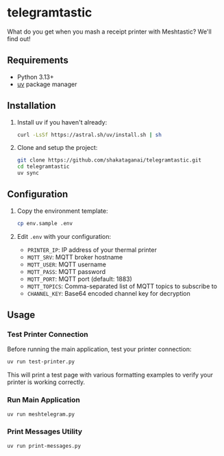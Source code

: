 # telegramtastic
What do you get when you mash a receipt printer with Meshtastic? We'll find out!

## Requirements
- Python 3.13+
- [uv](https://github.com/astral-sh/uv) package manager

## Installation
1. Install uv if you haven't already:
   ```bash
   curl -LsSf https://astral.sh/uv/install.sh | sh
   ```

2. Clone and setup the project:
   ```bash
   git clone https://github.com/shakataganai/telegramtastic.git
   cd telegramtastic
   uv sync
   ```

## Configuration
1. Copy the environment template:
   ```bash
   cp env.sample .env
   ```

2. Edit `.env` with your configuration:
   - `PRINTER_IP`: IP address of your thermal printer
   - `MQTT_SRV`: MQTT broker hostname
   - `MQTT_USER`: MQTT username
   - `MQTT_PASS`: MQTT password
   - `MQTT_PORT`: MQTT port (default: 1883)
   - `MQTT_TOPICS`: Comma-separated list of MQTT topics to subscribe to
   - `CHANNEL_KEY`: Base64 encoded channel key for decryption

## Usage

### Test Printer Connection
Before running the main application, test your printer connection:
```bash
uv run test-printer.py
```
This will print a test page with various formatting examples to verify your printer is working correctly.

### Run Main Application
```bash
uv run meshtelegram.py
```

### Print Messages Utility
```bash
uv run print-messages.py
```
